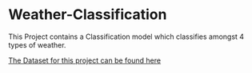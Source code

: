 # Weather-Classification

This Project contains a Classification model which classifies amongst 4 types of weather.

[The Dataset for this project can be found here](https://www.kaggle.com/datasets/pratik2901/multiclass-weather-dataset) 


